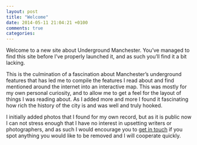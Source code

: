 ```yaml
---
layout: post
title: "Welcome"
date: 2014-05-11 21:04:21 +0100
comments: true
categories:
---
```

Welcome to a new site about Underground Manchester. You’ve managed to find this site before I’ve properly launched it, and as such you’ll find it a bit lacking.

This is the culmination of a fascination about Manchester’s underground features that has led me to compile the features I read about and find mentioned around the internet into an interactive map. This was mostly for my own personal curiosity, and to allow me to get a feel for the layout of things I was reading about. As I added more and more I found it fascinating how rich the history of the city is and was well and truly hooked.

I initially added photos that I found for my own record, but as it is public now I can not stress enough that I have no interest in upsetting writers or photographers, and as such I would encourage you to [get in touch](mailto:underground.manchester@gmail.com) if you spot anything you would like to be removed and I will cooperate quickly.
